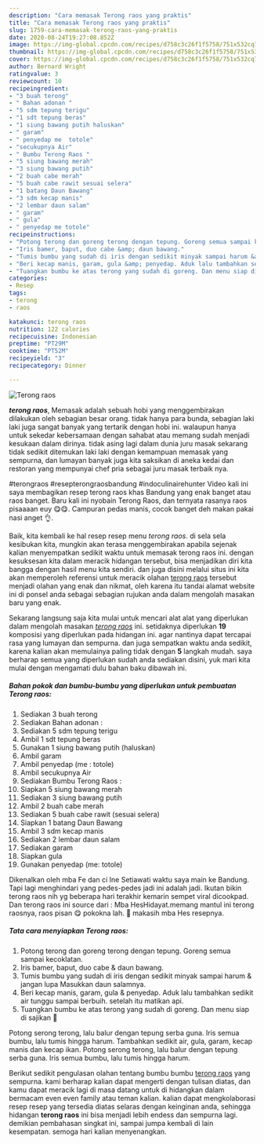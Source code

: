 ```yaml
---
description: "Cara memasak Terong raos yang praktis"
title: "Cara memasak Terong raos yang praktis"
slug: 1759-cara-memasak-terong-raos-yang-praktis
date: 2020-08-24T19:27:08.852Z
image: https://img-global.cpcdn.com/recipes/d758c3c26f1f5758/751x532cq70/terong-raos-foto-resep-utama.jpg
thumbnail: https://img-global.cpcdn.com/recipes/d758c3c26f1f5758/751x532cq70/terong-raos-foto-resep-utama.jpg
cover: https://img-global.cpcdn.com/recipes/d758c3c26f1f5758/751x532cq70/terong-raos-foto-resep-utama.jpg
author: Bernard Wright
ratingvalue: 3
reviewcount: 10
recipeingredient:
- "3 buah terong"
- " Bahan adonan "
- "5 sdm tepung terigu"
- "1 sdt tepung beras"
- "1 siung bawang putih haluskan"
- " garam"
- " penyedap me  totole"
- "secukupnya Air"
- " Bumbu Terong Raos "
- "5 siung bawang merah"
- "3 siung bawang putih"
- "2 buah cabe merah"
- "5 buah cabe rawit sesuai selera"
- "1 batang Daun Bawang"
- "3 sdm kecap manis"
- "2 lembar daun salam"
- " garam"
- " gula"
- " penyedap me totole"
recipeinstructions:
- "Potong terong dan goreng terong dengan tepung. Goreng semua sampai kecoklatan."
- "Iris bamer, baput, duo cabe &amp; daun bawang."
- "Tumis bumbu yang sudah di iris dengan sedikit minyak sampai harum &amp; jangan lupa Masukkan daun salamnya."
- "Beri kecap manis, garam, gula &amp; penyedap. Aduk lalu tambahkan sedikit air tunggu sampai berbuih. setelah itu matikan api."
- "Tuangkan bumbu ke atas terong yang sudah di goreng. Dan menu siap di sajikan 🤗"
categories:
- Resep
tags:
- terong
- raos

katakunci: terong raos 
nutrition: 122 calories
recipecuisine: Indonesian
preptime: "PT29M"
cooktime: "PT52M"
recipeyield: "3"
recipecategory: Dinner

---
```



![Terong raos](https://img-global.cpcdn.com/recipes/d758c3c26f1f5758/751x532cq70/terong-raos-foto-resep-utama.jpg)

<b><i>terong raos</i></b>, Memasak adalah sebuah hobi yang menggembirakan dilakukan oleh sebagian besar orang. tidak hanya para bunda, sebagian laki laki juga sangat banyak yang tertarik dengan hobi ini. walaupun hanya untuk sekedar kebersamaan dengan sahabat atau memang sudah menjadi kesukaan dalam dirinya. tidak asing lagi dalam dunia juru masak sekarang tidak sedikit ditemukan laki laki dengan kemampuan memasak yang sempurna, dan lumayan banyak juga kita saksikan di aneka kedai dan restoran yang mempunyai chef pria sebagai juru masak terbaik nya.

#terongraos #resepterongraosbandung #indoculinairehunter Video kali ini saya membagikan resep terong raos khas Bandung yang enak banget atau raos banget. Baru kali ini nyobain Terong Raos, dan ternyata rasanya raos pisaaaan euy 😋😋. Campuran pedas manis, cocok banget deh makan pakai nasi anget 👌.

Baik, kita kembali ke hal resep resep menu <i>terong raos</i>. di sela sela kesibukan kita, mungkin akan terasa menggembirakan apabila sejenak kalian menyempatkan sedikit waktu untuk memasak terong raos ini. dengan kesuksesan kita dalam meracik hidangan tersebut, bisa menjadikan diri kita bangga dengan hasil menu kita sendiri. dan juga disini melalui situs ini kita akan memperoleh referensi untuk meracik olahan <u>terong raos</u> tersebut menjadi olahan yang enak dan nikmat, oleh karena itu tandai alamat website ini di ponsel anda sebagai sebagian rujukan anda dalam mengolah masakan baru yang enak.


Sekarang langsung saja kita mulai untuk mencari alat alat yang diperlukan dalam mengolah masakan <u><i>terong raos</i></u> ini. setidaknya diperlukan <b>19</b> komposisi yang diperlukan pada hidangan ini. agar nantinya dapat tercapai rasa yang lumayan dan sempurna. dan juga sempatkan waktu anda sedikit, karena kalian akan memulainya paling tidak dengan <b>5</b> langkah mudah. saya berharap semua yang diperlukan sudah anda sediakan disini, yuk mari kita mulai dengan mengamati dulu bahan baku dibawah ini.

<!--inarticleads1-->

##### Bahan pokok dan bumbu-bumbu yang diperlukan untuk pembuatan Terong raos:

1. Sediakan 3 buah terong
1. Sediakan  Bahan adonan :
1. Sediakan 5 sdm tepung terigu
1. Ambil 1 sdt tepung beras
1. Gunakan 1 siung bawang putih (haluskan)
1. Ambil  garam
1. Ambil  penyedap (me : totole)
1. Ambil secukupnya Air
1. Sediakan  Bumbu Terong Raos :
1. Siapkan 5 siung bawang merah
1. Sediakan 3 siung bawang putih
1. Ambil 2 buah cabe merah
1. Sediakan 5 buah cabe rawit (sesuai selera)
1. Siapkan 1 batang Daun Bawang
1. Ambil 3 sdm kecap manis
1. Sediakan 2 lembar daun salam
1. Sediakan  garam
1. Siapkan  gula
1. Gunakan  penyedap (me: totole)


Dikenalkan oleh mba Fe dan ci Ine Setiawati waktu saya main ke Bandung. Tapi lagi menghindari yang pedes-pedes jadi ini adalah jadi. Ikutan bikin terong raos nih yg beberapa hari terakhir kemarin sempet viral dicookpad. Dan terong raos ini source dari : Mba HesHidayat.memang mantul ini terong raosnya, raos pisan 😋 pokokna lah. 🙏 makasih mba Hes resepnya. 

<!--inarticleads2-->

##### Tata cara menyiapkan Terong raos:

1. Potong terong dan goreng terong dengan tepung. Goreng semua sampai kecoklatan.
1. Iris bamer, baput, duo cabe &amp; daun bawang.
1. Tumis bumbu yang sudah di iris dengan sedikit minyak sampai harum &amp; jangan lupa Masukkan daun salamnya.
1. Beri kecap manis, garam, gula &amp; penyedap. Aduk lalu tambahkan sedikit air tunggu sampai berbuih. setelah itu matikan api.
1. Tuangkan bumbu ke atas terong yang sudah di goreng. Dan menu siap di sajikan 🤗


Potong serong terong, lalu balur dengan tepung serba guna. Iris semua bumbu, lalu tumis hingga harum. Tambahkan sedikit air, gula, garam, kecap manis dan kecap ikan. Potong serong terong, lalu balur dengan tepung serba guna. Iris semua bumbu, lalu tumis hingga harum. 

Berikut sedikit pengulasan olahan tentang bumbu bumbu <u>terong raos</u> yang sempurna. kami berharap kalian dapat mengerti dengan tulisan diatas, dan kamu dapat meracik lagi di masa datang untuk di hidangkan dalam bermacam even even family atau teman kalian. kalian dapat mengkolaborasi resep resep yang tersedia diatas selaras dengan keinginan anda, sehingga hidangan <b>terong raos</b> ini bisa menjadi lebih endess dan sempurna lagi. demikian pembahasan singkat ini, sampai jumpa kembali di lain kesempatan. semoga hari kalian menyenangkan.
